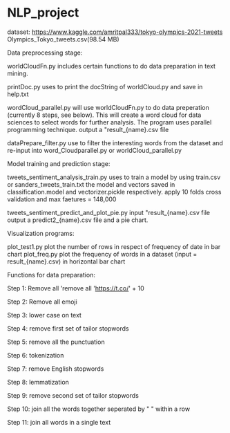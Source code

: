 # NLP_project

dataset:
https://www.kaggle.com/amritpal333/tokyo-olympics-2021-tweets
Olympics_Tokyo_tweets.csv(98.54 MB)

Data preprocessing stage: 

worldCloudFn.py includes certain functions to do data preparation in text mining.

printDoc.py     uses to print the docString of worldCloud.py and save in help.txt

wordCloud_parallel.py will use worldCloudFn.py to do data preperation (currently 8 steps, see below).
                      This will create a word cloud for data sciences to select words for further analysis.
                      The program uses parallel programming technique.
                      output a "result_{name}.csv file
                      
dataPrepare_filter.py use to filter the interesting words from the dataset and re-input into word_Cloudparallel.py or worldCloud_parallel.py 


Model training and prediction stage:

tweets_sentiment_analysis_train.py  uses to train a model by using train.csv or sanders_tweets_train.txt
                                    the model and vectors saved in classification.model and vectorizer.pickle respectively. 
                                    apply 10 folds cross validation and max faetures = 148,000

tweets_sentiment_predict_and_plot_pie.py    input "result_{name}.csv file
                                            output a predict2_{name}.csv file and a pie chart. 
                                    
Visualization programs:

plot_test1.py   plot the number of rows in respect of frequency of date in bar chart
plot_freq.py    plot the frequency of words in a dataset (input = result_{name}.csv) in horizontal bar chart

Functions for data preparation:

Step 1: Remove all 'remove all 'https://t.co/' + 10 

Step 2: Remove all emoji

Step 3: lower case on text

Step 4: remove first set of tailor stopwords 

Step 5: remove all the punctuation

Step 6: tokenization

Step 7: remove English stopwords

Step 8: lemmatization      

Step 9: remove second set of tailor stopwords

Step 10: join all the words together seperated by " " within a row

Step 11: join all words in a single text
